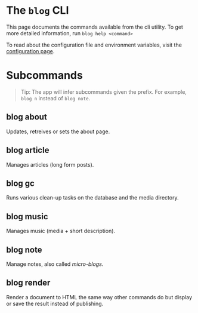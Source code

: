 # The `blog` CLI
This page documents the commands available from the cli utility. To get more detailed information, run `blog help <command>`

To read about the configuration file and environment variables, visit the [configuration page](configuration.md).

# Subcommands
> Tip: The app will infer subcommands given the prefix. For example, `blog n` instead of `blog note`.

## blog about
Updates, retreives or sets the about page.

## blog article
Manages articles (long form posts).

## blog gc
Runs various clean-up tasks on the database and the media directory.

## blog music
Manages music (media + short description).

## blog note
Manage notes, also called *micro-blogs*.

## blog render
Render a document to HTML the same way other commands do but display or save the result instead of publishing.
